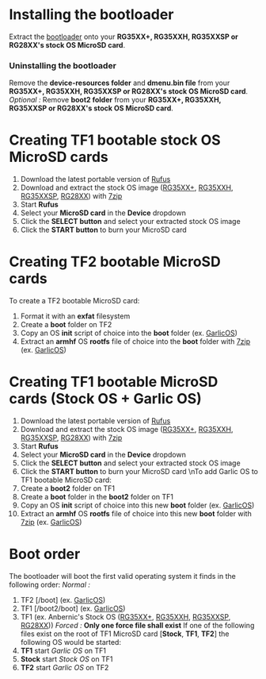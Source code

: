 # Installing the bootloader
Extract the [bootloader](https://github.com/GarlicOS/bootloader_anbernic_rg35xxplus/archive/refs/heads/master.zip) onto your **RG35XX+, RG35XXH, RG35XXSP or RG28XX's stock OS MicroSD card**.
### Uninstalling the bootloader
Remove the **device-resources folder** and **dmenu.bin file** from your **RG35XX+, RG35XXH, RG35XXSP or RG28XX's stock OS MicroSD card**. *Optional :* Remove **boot2 folder** from your **RG35XX+, RG35XXH, RG35XXSP or RG28XX's stock OS MicroSD card**.

# Creating TF1 bootable stock OS MicroSD cards
1. Download the latest portable version of [Rufus](https://github.com/pbatard/rufus/releases/latest)
2. Download and extract the stock OS image ([RG35XX+](https://win.anbernic.com/download/318.html), [RG35XXH](https://win.anbernic.com/download/360.html), [RG35XXSP](https://win.anbernic.com/download/412.html), [RG28XX](https://win.anbernic.com/download/398.html)) with [7zip](https://www.7-zip.org/download.html)
3. Start **Rufus**
4. Select your **MicroSD card** in the **Device** dropdown
5. Click the **SELECT button** and select your extracted stock OS image
6. Click the **START button** to burn your MicroSD card

# Creating TF2 bootable MicroSD cards
To create a TF2 bootable MicroSD card:
1. Format it with an **exfat** filesystem
2. Create a **boot** folder on TF2
3. Copy an OS **init** script of choice into the **boot** folder (ex. [GarlicOS](https://github.com/GarlicOS/init_template/raw/main/init))
4. Extract an **armhf** OS **rootfs** file of choice into the **boot** folder with [7zip](https://www.7-zip.org/download.html) (ex. [GarlicOS](https://github.com/GarlicOS/buildroot/releases/latest))

# Creating TF1 bootable MicroSD cards (Stock OS + Garlic OS)
1. Download the latest portable version of [Rufus](https://github.com/pbatard/rufus/releases/latest)
2. Download and extract the stock OS image ([RG35XX+](https://win.anbernic.com/download/318.html), [RG35XXH](https://win.anbernic.com/download/360.html), [RG35XXSP](https://win.anbernic.com/download/412.html), [RG28XX](https://win.anbernic.com/download/398.html)) with [7zip](https://www.7-zip.org/download.html)
3. Start **Rufus**
4. Select your **MicroSD card** in the **Device** dropdown
5. Click the **SELECT button** and select your extracted stock OS image
6. Click the **START button** to burn your MicroSD card
\nTo add Garlic OS to TF1 bootable MicroSD card:
8. Create a **boot2** folder on TF1
9. Create a **boot** folder in the **boot2** folder on TF1 
10. Copy an OS **init** script of choice into this new **boot** folder (ex. [GarlicOS](https://github.com/GarlicOS/init_template/raw/main/init))
11. Extract an **armhf** OS **rootfs** file of choice into this new **boot** folder with [7zip](https://www.7-zip.org/download.html) (ex. [GarlicOS](https://github.com/GarlicOS/buildroot/releases/latest))

# Boot order
The bootloader will boot the first valid operating system it finds in the following order:
*Normal :*
1. TF2 [/boot] (ex. [GarlicOS](https://github.com/GarlicOS/buildroot/releases/latest))
2. TF1 [/boot2/boot] (ex. [GarlicOS](https://github.com/GarlicOS/buildroot/releases/latest))
3. TF1 (ex. Anbernic's Stock OS ([RG35XX+](https://win.anbernic.com/download/318.html), [RG35XXH](https://win.anbernic.com/download/360.html), [RG35XXSP](https://win.anbernic.com/download/412.html), [RG28XX](https://win.anbernic.com/download/398.html)))
*Forced :*
**Only one force file shall exist** If one of the following files exist on the root of TF1 MicroSD card [**Stock**, **TF1**, **TF2**] the following OS would be started:
1. **TF1** start *Garlic OS* on TF1
2. **Stock** start *Stock OS* on TF1
3. **TF2** start *Garlic OS* on TF2

